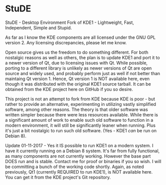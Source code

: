 # StuDE
StuDE - Desktop Environment Fork of KDE1 - Lightweight, Fast, Independent, Simple and Stupid.

As far as I know the KDE components are all licensed under the GNU GPL version 2. Any licensing discrepancies, please let me know.

Open source gives us the freedom to do something different. For both nostalgic reasons as well as others, the plan is to update KDE1 and port it to a newer version of Qt, due to licensing issues with Qt. While possible, porting to a different library is unlikely as newer versions of Qt are open source and widely used, and probably perform just as well if not better than maintaing Qt version 1. Hence, Qt version 1 is NOT available here, even though it was distributed with the original KDE1 source tarball. It can be obtained from the KDE project here on GitHub if you so desire.

This project is not an attempt to fork from KDE because KDE is poor - but rather to provide an alternative, experimenting in utilizing vastly simplified software, among other reasons. The theory is that older software was written simpler because there were less resources available. While there is a significant amount of work to enable such old software to function in a modern environment, it will still be significantly leaner when running. Plus it's just a bit nostalgic to run such old software. (Yes - KDE1 *can* be run on Debian 8).

Update 01-11-2017 - Yes it IS possible to run KDE1 on a modern system. I have it currently running on a Debian 8 system. It's far from fully functional, as many components are not currently working. However the base part DOES run and is stable. Contact me for proof or binaries if you so wish. I will be committing a bunch of the working code shortly. Again, as noted previously, Qt1 (currently REQUIRED to run KDE1), is NOT available here. You can get it from the KDE project's Git repository.